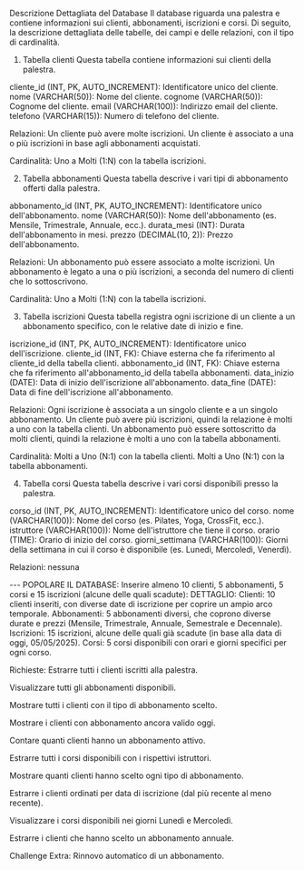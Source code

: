 Descrizione Dettagliata del Database
Il database riguarda una palestra e contiene informazioni sui clienti, abbonamenti, iscrizioni e corsi. Di seguito, la descrizione dettagliata delle tabelle, dei campi e delle relazioni, con il tipo di cardinalità.

1. Tabella clienti
Questa tabella contiene informazioni sui clienti della palestra.

cliente_id (INT, PK, AUTO_INCREMENT): Identificatore unico del cliente.
nome (VARCHAR(50)): Nome del cliente.
cognome (VARCHAR(50)): Cognome del cliente.
email (VARCHAR(100)): Indirizzo email del cliente.
telefono (VARCHAR(15)): Numero di telefono del cliente.


Relazioni:
Un cliente può avere molte iscrizioni.
Un cliente è associato a una o più iscrizioni in base agli abbonamenti acquistati.

Cardinalità:
Uno a Molti (1:N) con la tabella iscrizioni.


2. Tabella abbonamenti
Questa tabella descrive i vari tipi di abbonamento offerti dalla palestra.

abbonamento_id (INT, PK, AUTO_INCREMENT): Identificatore unico dell'abbonamento.
nome (VARCHAR(50)): Nome dell'abbonamento (es. Mensile, Trimestrale, Annuale, ecc.).
durata_mesi (INT): Durata dell'abbonamento in mesi.
prezzo (DECIMAL(10, 2)): Prezzo dell'abbonamento.

Relazioni:
Un abbonamento può essere associato a molte iscrizioni.
Un abbonamento è legato a una o più iscrizioni, a seconda del numero di clienti che lo sottoscrivono.

Cardinalità:
Uno a Molti (1:N) con la tabella iscrizioni.


3. Tabella iscrizioni
Questa tabella registra ogni iscrizione di un cliente a un abbonamento specifico, con le relative date di inizio e fine.

iscrizione_id (INT, PK, AUTO_INCREMENT): Identificatore unico dell'iscrizione.
cliente_id (INT, FK): Chiave esterna che fa riferimento al cliente_id della tabella clienti.
abbonamento_id (INT, FK): Chiave esterna che fa riferimento all'abbonamento_id della tabella abbonamenti.
data_inizio (DATE): Data di inizio dell'iscrizione all'abbonamento.
data_fine (DATE): Data di fine dell'iscrizione all'abbonamento.

Relazioni:
Ogni iscrizione è associata a un singolo cliente e a un singolo abbonamento.
Un cliente può avere più iscrizioni, quindi la relazione è molti a uno con la tabella clienti.
Un abbonamento può essere sottoscritto da molti clienti, quindi la relazione è molti a uno con la tabella abbonamenti.

Cardinalità:
Molti a Uno (N:1) con la tabella clienti.
Molti a Uno (N:1) con la tabella abbonamenti.


4. Tabella corsi
Questa tabella descrive i vari corsi disponibili presso la palestra.

corso_id (INT, PK, AUTO_INCREMENT): Identificatore unico del corso.
nome (VARCHAR(100)): Nome del corso (es. Pilates, Yoga, CrossFit, ecc.).
istruttore (VARCHAR(100)): Nome dell'istruttore che tiene il corso.
orario (TIME): Orario di inizio del corso.
giorni_settimana (VARCHAR(100)): Giorni della settimana in cui il corso è disponibile (es. Lunedì, Mercoledì, Venerdì).

Relazioni:
nessuna

--- POPOLARE IL DATABASE:
Inserire almeno 10 clienti, 5 abbonamenti, 5 corsi e 15 iscrizioni (alcune delle quali scadute):
DETTAGLIO:
Clienti: 10 clienti inseriti, con diverse date di iscrizione per coprire un ampio arco temporale.
Abbonamenti: 5 abbonamenti diversi, che coprono diverse durate e prezzi (Mensile, Trimestrale, Annuale, Semestrale e Decennale).
Iscrizioni: 15 iscrizioni, alcune delle quali già scadute (in base alla data di oggi, 05/05/2025).
Corsi: 5 corsi disponibili con orari e giorni specifici per ogni corso.

Richieste:
Estrarre tutti i clienti iscritti alla palestra.

Visualizzare tutti gli abbonamenti disponibili.

Mostrare tutti i clienti con il tipo di abbonamento scelto.

Mostrare i clienti con abbonamento ancora valido oggi.

Contare quanti clienti hanno un abbonamento attivo.

Estrarre tutti i corsi disponibili con i rispettivi istruttori.

Mostrare quanti clienti hanno scelto ogni tipo di abbonamento.

Estrarre i clienti ordinati per data di iscrizione (dal più recente al meno recente).

Visualizzare i corsi disponibili nei giorni Lunedì e Mercoledì.

Estrarre i clienti che hanno scelto un abbonamento annuale.

Challenge Extra: Rinnovo automatico di un abbonamento.


